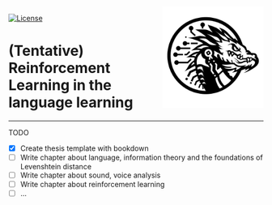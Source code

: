 <img src="https://raw.githubusercontent.com/DQsamayoa/personal-webpage/master/imgs/logo_vs_b.png" alt="logo" align="right" height="200">

[![License](https://img.shields.io/badge/License-Apache%202.0-blue.svg)](https://opensource.org/licenses/Apache-2.0)

# (Tentative) Reinforcement Learning in the language learning
--------

TODO 

- [x] Create thesis template with bookdown
- [ ] Write chapter about language, information theory and the foundations of Levenshtein distance
- [ ] Write chapter about sound, voice analysis
- [ ] Write chapter about reinforcement learning
- [ ] ...